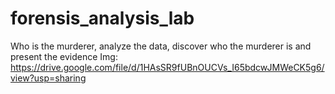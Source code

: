 # forensis_analysis_lab
Who is the murderer, analyze the data, discover who the murderer is and present the evidence
Img: https://drive.google.com/file/d/1HAsSR9fUBnOUCVs_I65bdcwJMWeCK5g6/view?usp=sharing

